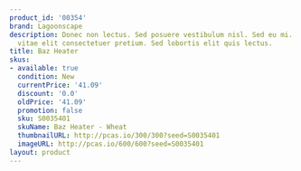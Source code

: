 ```yaml
---
product_id: '00354'
brand: Lagoonscape
description: Donec non lectus. Sed posuere vestibulum nisl. Sed eu mi. In quis lorem
  vitae elit consectetuer pretium. Sed lobortis elit quis lectus.
title: Baz Heater
skus:
- available: true
  condition: New
  currentPrice: '41.09'
  discount: '0.0'
  oldPrice: '41.09'
  promotion: false
  sku: S0035401
  skuName: Baz Heater - Wheat
  thumbnailURL: http://pcas.io/300/300?seed=S0035401
  imageURL: http://pcas.io/600/600?seed=S0035401
layout: product
---
```

